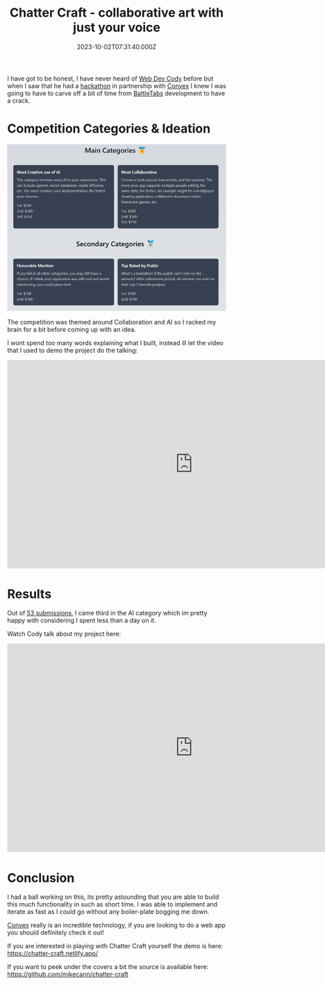 ﻿---
coverImage: ./header.jpg
date: '2023-10-02T07:31:40.000Z'
tags:
  - ai
  - typescript
  - hackathon
  - competition
  - coding
  - development
title: Chatter Craft - collaborative art with just your voice
---

I have got to be honest, I have never heard of [Web Dev Cody](https://www.youtube.com/@WebDevCody) before but when I saw that he had a [hackathon](https://hackathon.webdevcody.com/) in partnership with [Convex](https://www.convex.dev/) I knew I was going to have to carve off a bit of time from [BattleTabs](https://battletabs.com/) development to have a crack.

<!-- more -->

# Competition Categories & Ideation

![](./categories.png)

The competition was themed around Collaboration and AI so I racked my brain for a bit before coming up with an idea.

I wont spend too many words explaining what I built, instead ill let the video that I used to demo the project do the talking:

<iframe width="853" height="480" src="https://www.youtube.com/embed/XZ2iCEcW_io" frameborder="0" allow="autoplay; encrypted-media" allowfullscreen></iframe>

# Results

Out of [53 submissions](https://hackathon.webdevcody.com/submissions), I came third in the AI category which im pretty happy with considering I spent less than a day on it.

Watch Cody talk about my project here:

<iframe width="853" height="480" src="https://www.youtube.com/embed/PJjk4Qg_GiU?si=9oUEhACACbj3KxkR&amp;start=186" frameborder="0" allow="autoplay; encrypted-media" allowfullscreen></iframe>

# Conclusion

I had a ball working on this, its pretty astounding that you are able to build this much functionality in such as short time. I was able to implement and iterate as fast as I could go without any boiler-plate bogging me down.

[Convex](https://www.convex.dev/) really is an incredible technology, if you are looking to do a web app you should definitely check it out!

If you are interested in playing with Chatter Craft yourself the demo is here: https://chatter-craft.netlify.app/

If you want to peek under the covers a bit the source is available here: https://github.com/mikecann/chatter-craft
